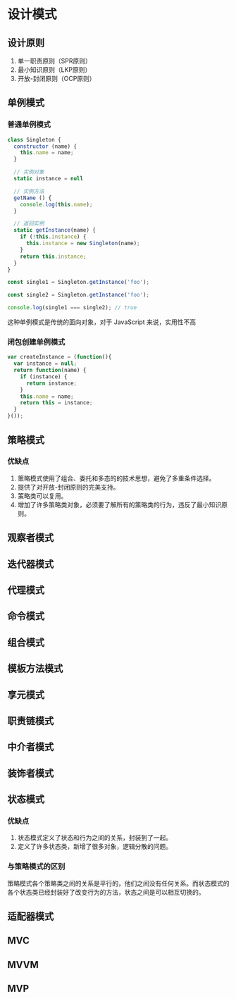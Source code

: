 # 设计模式

## 设计原则

1. 单一职责原则（SPR原则）
2. 最小知识原则（LKP原则）
3. 开放-封闭原则（OCP原则）

## 单例模式

### 普通单例模式

```javascript
class Singleton {
  constructor (name) {
    this.name = name;
  }

  // 实例对象
  static instance = null

  // 实例方法
  getName () {
    console.log(this.name);
  }

  // 返回实例
  static getInstance(name) {
    if (!this.instance) {
      this.instance = new Singleton(name);
    }
    return this.instance;
  }
}

const single1 = Singleton.getInstance('foo');

const single2 = Singleton.getInstance('foo');

console.log(single1 === single2); // true
```

这种单例模式是传统的面向对象，对于 JavaScript 来说，实用性不高

### 闭包创建单例模式

```javascript
var createInstance = (function(){
  var instance = null;
  return function(name) {
    if (instance) {
      return instance;
    }
    this.name = name;
    return this = instance;
  }
}());
```

## 策略模式

### 优缺点

1. 策略模式使用了组合、委托和多态的的技术思想，避免了多重条件选择。
2. 提供了对开放-封闭原则的完美支持。
3. 策略类可以复用。
4. 增加了许多策略类对象，必须要了解所有的策略类的行为，违反了最小知识原则。

## 观察者模式
## 迭代器模式
## 代理模式
## 命令模式
## 组合模式
## 模板方法模式
## 享元模式
## 职责链模式
## 中介者模式
## 装饰者模式
## 状态模式

### 优缺点

1. 状态模式定义了状态和行为之间的关系，封装到了一起。
2. 定义了许多状态类，新增了很多对象，逻辑分散的问题。

### 与策略模式的区别

策略模式各个策略类之间的关系是平行的，他们之间没有任何关系。而状态模式的各个状态类已经封装好了改变行为的方法，状态之间是可以相互切换的。

## 适配器模式
## MVC
## MVVM
## MVP
